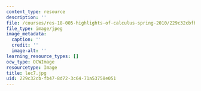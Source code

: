 ```yaml
---
content_type: resource
description: ''
file: /courses/res-18-005-highlights-of-calculus-spring-2010/229c32cbfb478d723c6471a53758e051_lec7.jpg
file_type: image/jpeg
image_metadata:
  caption: ''
  credit: ''
  image-alt: ''
learning_resource_types: []
ocw_type: OCWImage
resourcetype: Image
title: lec7.jpg
uid: 229c32cb-fb47-8d72-3c64-71a53758e051
---
```

